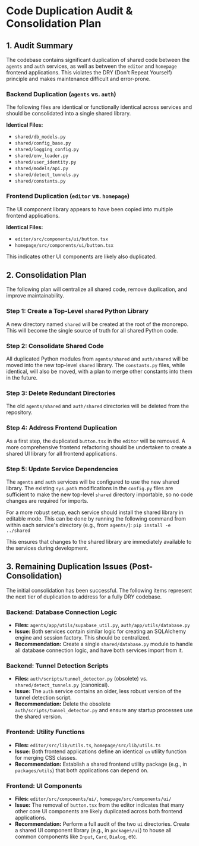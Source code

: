 
# Code Duplication Audit & Consolidation Plan

## 1. Audit Summary

The codebase contains significant duplication of shared code between the `agents` and `auth` services, as well as between the `editor` and `homepage` frontend applications. This violates the DRY (Don't Repeat Yourself) principle and makes maintenance difficult and error-prone.

### Backend Duplication (`agents` vs. `auth`)

The following files are identical or functionally identical across services and should be consolidated into a single shared library.

**Identical Files:**
*   `shared/db_models.py`
*   `shared/config_base.py`
*   `shared/logging_config.py`
*   `shared/env_loader.py`
*   `shared/user_identity.py`
*   `shared/models/api.py`
*   `shared/detect_tunnels.py`
*   `shared/constants.py`

### Frontend Duplication (`editor` vs. `homepage`)

The UI component library appears to have been copied into multiple frontend applications.

**Identical Files:**
*   `editor/src/components/ui/button.tsx`
*   `homepage/src/components/ui/button.tsx`

This indicates other UI components are likely also duplicated.

## 2. Consolidation Plan

The following plan will centralize all shared code, remove duplication, and improve maintainability.

### Step 1: Create a Top-Level `shared` Python Library

A new directory named `shared` will be created at the root of the monorepo. This will become the single source of truth for all shared Python code.

### Step 2: Consolidate Shared Code

All duplicated Python modules from `agents/shared` and `auth/shared` will be moved into the new top-level `shared` library. The `constants.py` files, while identical, will also be moved, with a plan to merge other constants into them in the future.

### Step 3: Delete Redundant Directories

The old `agents/shared` and `auth/shared` directories will be deleted from the repository.

### Step 4: Address Frontend Duplication

As a first step, the duplicated `button.tsx` in the `editor` will be removed. A more comprehensive frontend refactoring should be undertaken to create a shared UI library for all frontend applications.

### Step 5: Update Service Dependencies

The `agents` and `auth` services will be configured to use the new shared library. The existing `sys.path` modifications in the `config.py` files are sufficient to make the new top-level `shared` directory importable, so no code changes are required for imports.

For a more robust setup, each service should install the shared library in editable mode. This can be done by running the following command from within each service's directory (e.g., from `agents/`):
`pip install -e ../shared`

This ensures that changes to the shared library are immediately available to the services during development.

## 3. Remaining Duplication Issues (Post-Consolidation)

The initial consolidation has been successful. The following items represent the next tier of duplication to address for a fully DRY codebase.

### Backend: Database Connection Logic
-   **Files:** `agents/app/utils/supabase_util.py`, `auth/app/utils/database.py`
-   **Issue:** Both services contain similar logic for creating an SQLAlchemy engine and session factory. This should be centralized.
-   **Recommendation:** Create a single `shared/database.py` module to handle all database connection logic, and have both services import from it.

### Backend: Tunnel Detection Scripts
-   **Files:** `auth/scripts/tunnel_detector.py` (obsolete) vs. `shared/detect_tunnels.py` (canonical).
-   **Issue:** The `auth` service contains an older, less robust version of the tunnel detection script.
-   **Recommendation:** Delete the obsolete `auth/scripts/tunnel_detector.py` and ensure any startup processes use the shared version.

### Frontend: Utility Functions
-   **Files:** `editor/src/lib/utils.ts`, `homepage/src/lib/utils.ts`
-   **Issue:** Both frontend applications define an identical `cn` utility function for merging CSS classes.
-   **Recommendation:** Establish a shared frontend utility package (e.g., in `packages/utils`) that both applications can depend on.

### Frontend: UI Components
-   **Files:** `editor/src/components/ui/`, `homepage/src/components/ui/`
-   **Issue:** The removal of `button.tsx` from the editor indicates that many other core UI components are likely duplicated across both frontend applications.
-   **Recommendation:** Perform a full audit of the two `ui` directories. Create a shared UI component library (e.g., in `packages/ui`) to house all common components like `Input`, `Card`, `Dialog`, etc.
